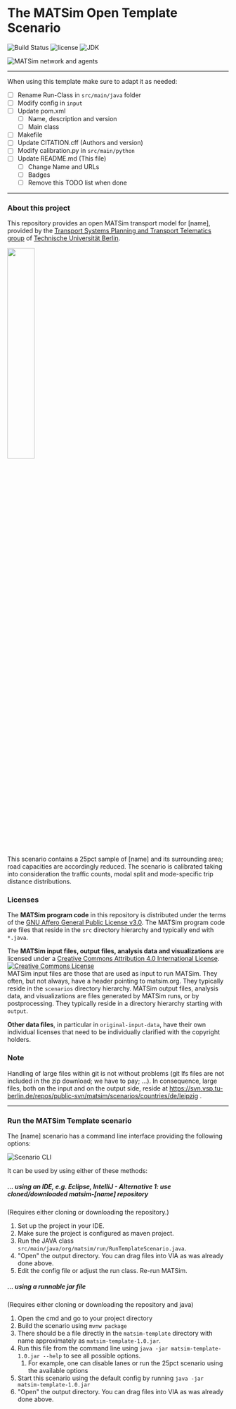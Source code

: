 # The MATSim Open Template Scenario

![Build Status](https://github.com/matsim-scenarios/matsim-scenario-template/workflows/build/badge.svg?branch=main)
![license](https://img.shields.io/github/license/matsim-scenarios/matsim-scenario-template.svg)
![JDK](https://img.shields.io/badge/JDK-17+-green.svg)


![MATSim network and agents](https://placehold.co/400x300?text=Image+Placeholder "MATSim network and agents")


----

When using this template make sure to adapt it as needed:

- [ ] Rename Run-Class in `src/main/java` folder
- [ ] Modify config in `input`
- [ ] Update pom.xml
  - [ ] Name, description and version
  - [ ] Main class
- [ ] Makefile
- [ ] Update CITATION.cff (Authors and version)
- [ ] Modify calibration.py in `src/main/python`
- [ ] Update README.md (This file)
  - [ ] Change Name and URLs
  - [ ] Badges
  - [ ] Remove this TODO list when done

----

### About this project

This repository provides an open MATSim transport model for [name], provided by the [Transport Systems Planning and Transport Telematics group](https://www.vsp.tu-berlin.de) of [Technische Universität Berlin](http://www.tu-berlin.de).

<a rel="TU Berlin" href="https://www.vsp.tu-berlin.de"><img src="https://svn.vsp.tu-berlin.de/repos/public-svn/ueber_uns/logo/TU_BERLIN_Logo_Lang_RGB_SR_rot.svg" width="35%" height="35%"/></a>

This scenario contains a 25pct sample of [name] and its surrounding area; road capacities are accordingly reduced. The scenario is calibrated taking into consideration the traffic counts, modal split and mode-specific trip distance distributions.

### Licenses

The **MATSim program code** in this repository is distributed under the terms of the [GNU Affero General Public License v3.0](https://www.gnu.org/licenses/agpl-3.0.html.en). The MATSim program code are files that reside in the `src` directory hierarchy and typically end with `*.java`.

The **MATSim input files, output files, analysis data and visualizations** are licensed under a <a rel="license" href="http://creativecommons.org/licenses/by/4.0/">Creative Commons Attribution 4.0 International License</a>.
<a rel="license" href="http://creativecommons.org/licenses/by/4.0/"><img alt="Creative Commons License" style="border-width:0" src="https://i.creativecommons.org/l/by/4.0/80x15.png" /></a><br /> MATSim input files are those that are used as input to run MATSim. They often, but not always, have a header pointing to matsim.org. They typically reside in the `scenarios` directory hierarchy. MATSim output files, analysis data, and visualizations are files generated by MATSim runs, or by postprocessing.  They typically reside in a directory hierarchy starting with `output`.

**Other data files**, in particular in `original-input-data`, have their own individual licenses that need to be individually clarified with the copyright holders.

### Note

Handling of large files within git is not without problems (git lfs files are not included in the zip download; we have to pay; ...).  In consequence, large files, both on the input and on the output side, reside at https://svn.vsp.tu-berlin.de/repos/public-svn/matsim/scenarios/countries/de/leipzig .

----
### Run the MATSim Template scenario

The [name] scenario has a command line interface providing the following options:

![Scenario CLI](https://placehold.co/300x300?text=CLI+Placeholder "Scenario CLI")

It can be used by using either of these methods:

##### ... using an IDE, e.g. Eclipse, IntelliJ - Alternative 1: use cloned/downloaded matsim-[name] repository
(Requires either cloning or downloading the repository.)

1. Set up the project in your IDE.
1. Make sure the project is configured as maven project.
1. Run the JAVA class `src/main/java/org/matsim/run/RunTemplateScenario.java`.
1. "Open" the output directory.  You can drag files into VIA as was already done above.
1. Edit the config file or adjust the run class. Re-run MATSim.

##### ... using a runnable jar file
(Requires either cloning or downloading the repository and java)

1. Open the cmd and go to your project directory
2. Build the scenario using `mvnw package` 
3. There should be a file directly in the `matsim-template` directory with name approximately as `matsim-template-1.0.jar`.
4. Run this file from the command line using `java -jar matsim-template-1.0.jar --help` to see all possible options.
    1. For example, one can disable lanes or run the 25pct scenario using the available options
5. Start this scenario using the default config by running `java -jar matsim-template-1.0.jar`
6. "Open" the output directory.  You can drag files into VIA as was already done above.
